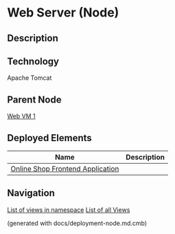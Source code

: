 # Web Server (Node)
## Description


## Technology
Apache Tomcat

## Parent Node
[Web VM 1](../../../../software-development/architecture/example/monolith/web-vm1.md)
## Deployed Elements
Name | Description
---|---
[Online Shop Frontend Application](../../../../software-development/architecture/example/monolith/online-shop-frontend.md) | 


## Navigation
[List of views in namespace](./views-in-namespace.md)
[List of all Views](../../../../views.md)

(generated with docs/deployment-node.md.cmb)
